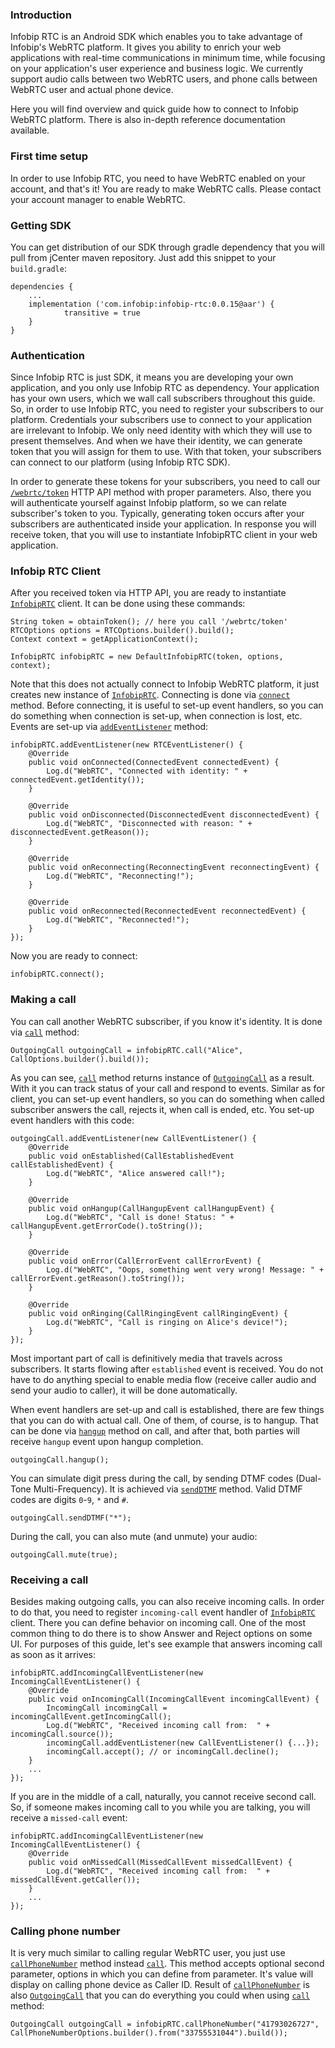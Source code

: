 ### Introduction
Infobip RTC is an Android SDK which enables you to take advantage of Infobip's WebRTC platform. It gives you ability to enrich your web applications with real-time communications in minimum time, while focusing on your application's user experience and business logic. We currently support audio calls between two WebRTC users, and phone calls between WebRTC user and actual phone device.

Here you will find overview and quick guide how to connect to Infobip WebRTC platform. There is also in-depth reference documentation available.

### First time setup
In order to use Infobip RTC, you need to have WebRTC enabled on your account, and that's it! You are ready to make WebRTC calls. Please contact your account manager to enable WebRTC.

### Getting SDK
You can get distribution of our SDK through gradle dependency that you will pull from jCenter maven repository. Just add this snippet to your `build.gradle`:
```
dependencies {
    ...
    implementation ('com.infobip:infobip-rtc:0.0.15@aar') {
            transitive = true
    }
}
```

### Authentication
Since Infobip RTC is just SDK, it means you are developing your own application, and you only use Infobip RTC as dependency. Your application has your own users, which we wall call subscribers throughout this guide. So, in order to use Infobip RTC, you need to register your subscribers to our platform. Credentials your subscribers use to connect to your application are irrelevant to Infobip. We only need identity with which they will use to present themselves. And when we have their identity, we can generate token that you will assign for them to use. With that token, your subscribers can connect to our platform (using Infobip RTC SDK).

In order to generate these tokens for your subscribers, you need to call our [`/webrtc/token`](https://dev.infobip.com/webrtc/generate-token) HTTP API method with proper parameters. Also, there you will authenticate yourself against Infobip platform, so we can relate subscriber's token to you. Typically, generating token occurs after your subscribers are authenticated inside your application.
In response you will receive token, that you will use to instantiate InfobipRTC client in your web application.

### Infobip RTC Client
After you received token via HTTP API, you are ready to instantiate [`InfobipRTC`](https://github.com/infobip/infobip-rtc-android/wiki/InfobipRTC) client. It can be done using these commands:

```
String token = obtainToken(); // here you call '/webrtc/token'
RTCOptions options = RTCOptions.builder().build();
Context context = getApplicationContext();

InfobipRTC infobipRTC = new DefaultInfobipRTC(token, options, context);
```

Note that this does not actually connect to Infobip WebRTC platform, it just creates new instance of [`InfobipRTC`](https://github.com/infobip/infobip-rtc-android/wiki/InfobipRTC). Connecting is done via [`connect`](https://github.com/infobip/infobip-rtc-android/wiki/InfobipRTC#connect) method. Before connecting, it is useful to set-up event handlers, so you can do something when connection is set-up, when connection is lost, etc. Events are set-up via [`addEventListener`](https://github.com/infobip/infobip-rtc-android/wiki/InfobipRTC#addEventListener) method:

```
infobipRTC.addEventListener(new RTCEventListener() {
    @Override
    public void onConnected(ConnectedEvent connectedEvent) {
        Log.d("WebRTC", "Connected with identity: " + connectedEvent.getIdentity());
    }

    @Override
    public void onDisconnected(DisconnectedEvent disconnectedEvent) {
        Log.d("WebRTC", "Disconnected with reason: " + disconnectedEvent.getReason());
    }

    @Override
    public void onReconnecting(ReconnectingEvent reconnectingEvent) {
        Log.d("WebRTC", "Reconnecting!");
    }

    @Override
    public void onReconnected(ReconnectedEvent reconnectedEvent) {
        Log.d("WebRTC", "Reconnected!");
    }
});
```

Now you are ready to connect:

```
infobipRTC.connect();
```

### Making a call
You can call another WebRTC subscriber, if you know it's identity. It is done via [`call`](https://github.com/infobip/infobip-rtc-android/wiki/InfobipRTC#call) method:

```
OutgoingCall outgoingCall = infobipRTC.call("Alice", CallOptions.builder().build());
```

As you can see, [`call`](https://github.com/infobip/infobip-rtc-android/wiki/InfobipRTC#call) method returns instance of [`OutgoingCall`](https://github.com/infobip/infobip-rtc-android/wiki/OutgoingCall) as a result. With it you can track status of your call and respond to events. Similar as for client, you can set-up event handlers, so you can do something when called subscriber answers the call, rejects it, when call is ended, etc. You set-up event handlers with this code:

```
outgoingCall.addEventListener(new CallEventListener() {
    @Override
    public void onEstablished(CallEstablishedEvent callEstablishedEvent) {
        Log.d("WebRTC", "Alice answered call!");
    }

    @Override
    public void onHangup(CallHangupEvent callHangupEvent) {
        Log.d("WebRTC", "Call is done! Status: " + callHangupEvent.getErrorCode().toString());
    }

    @Override
    public void onError(CallErrorEvent callErrorEvent) {
        Log.d("WebRTC", "Oops, something went very wrong! Message: " + callErrorEvent.getReason().toString());
    }

    @Override
    public void onRinging(CallRingingEvent callRingingEvent) {
        Log.d("WebRTC", "Call is ringing on Alice's device!");
    }
});
```

Most important part of call is definitively media that travels across subscribers. It starts flowing after `established` event is received. You do not have to do anything special to enable media flow (receive caller audio and send your audio to caller), it will be done automatically.

When event handlers are set-up and call is established, there are few things that you can do with actual call. One of them, of course, is to hangup. That can be done via [`hangup`](https://github.com/infobip/infobip-rtc-android/wiki/Call#hangup) method on call, and after that, both parties will receive `hangup` event upon hangup completion.

```
outgoingCall.hangup();
```

You can simulate digit press during the call, by sending DTMF codes (Dual-Tone Multi-Frequency). It is achieved via [`sendDTMF`](https://github.com/infobip/infobip-rtc-android/wiki/Call#sendDTMF) method. Valid DTMF codes are digits `0`-`9`, `*` and `#`.

```
outgoingCall.sendDTMF("*");
```

During the call, you can also mute (and unmute) your audio:

```
outgoingCall.mute(true);
```

### Receiving a call
Besides making outgoing calls, you can also receive incoming calls. In order to do that, you need to register `incoming-call` event handler of [`InfobipRTC`](https://github.com/infobip/infobip-rtc-android/wiki/InfobipRTC) client. There you can define behavior on incoming call. One of the most common thing to do there is to show Answer and Reject options on some UI. For purposes of this guide, let's see example that answers incoming call as soon as it arrives:

```
infobipRTC.addIncomingCallEventListener(new IncomingCallEventListener() {
    @Override
    public void onIncomingCall(IncomingCallEvent incomingCallEvent) {
        IncomingCall incomingCall = incomingCallEvent.getIncomingCall();
        Log.d("WebRTC", "Received incoming call from:  " + incomingCall.source());
        incomingCall.addEventListener(new CallEventListener() {...});
        incomingCall.accept(); // or incomingCall.decline();
    }
    ...
});
```

If you are in the middle of a call, naturally, you cannot receive second call. So, if someone makes incoming call to you while you are talking, you will receive a `missed-call` event:

```
infobipRTC.addIncomingCallEventListener(new IncomingCallEventListener() {
    @Override
    public void onMissedCall(MissedCallEvent missedCallEvent) {
        Log.d("WebRTC", "Received incoming call from:  " + missedCallEvent.getCaller());
    }
    ...
});
```

### Calling phone number
It is very much similar to calling regular WebRTC user, you just use [`callPhoneNumber`](https://github.com/infobip/infobip-rtc-android/wiki/InfobipRTC#callPhoneNumber) method instead [`call`](https://github.com/infobip/infobip-rtc-android/wiki/InfobipRTC#call). This method accepts optional second parameter, options in which you can define from parameter. It's value will display on calling phone device as Caller ID. Result of [`callPhoneNumber`](https://github.com/infobip/infobip-rtc-android/wiki/InfobipRTC#callPhoneNumber) is also [`OutgoingCall`](https://github.com/infobip/infobip-rtc-android/wiki/OutgoingCall) that you can do everything you could when using [`call`](https://github.com/infobip/infobip-rtc-android/wiki/InfobipRTC#call) method:

```
OutgoingCall outgoingCall = infobipRTC.callPhoneNumber("41793026727", CallPhoneNumberOptions.builder().from("33755531044").build());
```